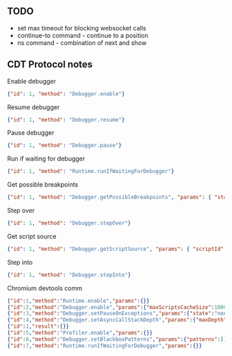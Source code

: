 ## TODO

 - set max timeout for blocking websocket calls
 - continue-to command - continue to a position
 - ns command - combination of next and show

## CDT Protocol notes

Enable debugger

```json
{"id": 1, "method": "Debugger.enable"}
```

Resume debugger

```json
{"id": 1, "method": "Debugger.resume"}
```

Pause debugger

```json
{"id": 1, "method": "Debugger.pause"}
```

Run if waiting for debugger

```json
{"id": 1, "method": "Runtime.runIfWaitingForDebugger"}
```

Get possible breakpoints

```json
{"id": 1, "method": "Debugger.getPossibleBreakpoints", "params": { "start": {"lineNumber": 0, "scriptId": "100"}}}
```

Step over

```json
{"id": 1, "method": "Debugger.stepOver"}
```

Get script source

```json
{"id": 1, "method": "Debugger.getScriptSource", "params": { "scriptId": "138"}}
```

Step into

```json
{"id": 1, "method": "Debugger.stepInto"}
```

Chromium devtools comm

```json
{"id":1,"method":"Runtime.enable","params":{}}
{"id":2,"method":"Debugger.enable","params":{"maxScriptsCacheSize":100000000}}
{"id":3,"method":"Debugger.setPauseOnExceptions","params":{"state":"none"}}
{"id":4,"method":"Debugger.setAsyncCallStackDepth","params":{"maxDepth":32}}
{"id":1,"result":{}}
{"id":5,"method":"Profiler.enable","params":{}}
{"id":6,"method":"Debugger.setBlackboxPatterns","params":{"patterns":[]}}
{"id":7,"method":"Runtime.runIfWaitingForDebugger","params":{}}
```
